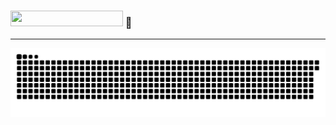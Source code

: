 ### <img width="180" height="25" src="https://glitch-art.vercel.app/api/simple?word=Hi%20I%27m%20lnblxj" /> 👋

***

![](https://raw.githubusercontent.com/lnblxj/lnblxj/main/assets/github-contribution-grid-snake.svg)
